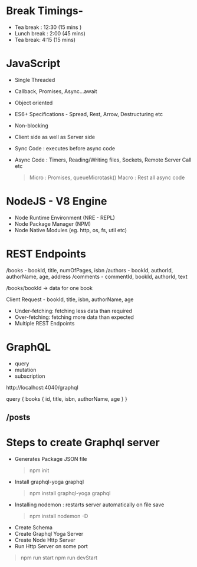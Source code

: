 # Break Timings-

- Tea break : 12:30 (15 mins )
- Lunch break : 2:00 (45 mins)
- Tea break: 4:15 (15 mins)

# JavaScript

- Single Threaded
- Callback, Promises, Async...await
- Object oriented
- ES6+ Specifications - Spread, Rest, Arrow, Destructuring etc
- Non-blocking
- Client side as well as Server side

- Sync Code : executes before async code
- Async Code : Timers, Reading/Writing files, Sockets, Remote Server Call etc
  > Micro : Promises, queueMicrotask()
  > Macro : Rest all async code

# NodeJS - V8 Engine

- Node Runtime Environment (NRE - REPL)
- Node Package Manager (NPM)
- Node Native Modules (eg. http, os, fs, util etc)

# REST Endpoints

/books - bookId, title, numOfPages, isbn
/authors - bookId, authorId, authorName, age, address
/comments - commentId, bookId, authorId, text

/books/bookId -> data for one book

Client Request - bookId, title, isbn, authorName, age

- Under-fetching: fetching less data than required
- Over-fetching: fetching more data than expected
- Multiple REST Endpoints

# GraphQL

- query
- mutation
- subscription

http://localhost:4040/graphql

query {
books {
id,
title,
isbn,
authorName,
age
}
}

## /posts

# Steps to create Graphql server

- Generates Package JSON file
  > npm init
- Install graphql-yoga graphql
  > npm install graphql-yoga graphql
- Installing nodemon : restarts server automatically on file save
  > npm install nodemon -D
- Create Schema
- Create Graphql Yoga Server
- Create Node Http Server
- Run Http Server on some port

> npm run start
> npm run devStart
